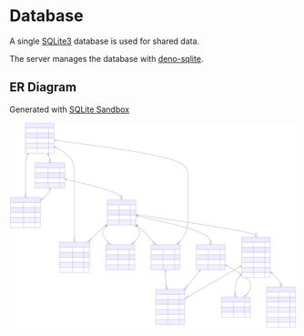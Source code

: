 # Database

A single [SQLite3](https://sqlite.org/index.html) database is used for shared data.

The server manages the database with [deno-sqlite](https://deno.land/x/sqlite@v3.9.1).

## ER Diagram

Generated with [SQLite Sandbox](https://www.convertcsv.com/sqlite-online.htm)

![ER Diagram](img/erd.svg)
